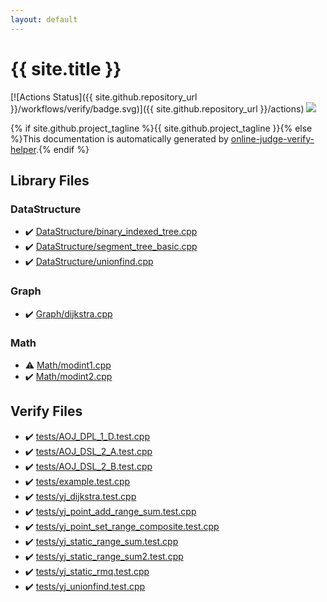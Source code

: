 ```yaml
---
layout: default
---
```


<!-- mathjax config similar to math.stackexchange -->
<script type="text/javascript" async
  src="https://cdnjs.cloudflare.com/ajax/libs/mathjax/2.7.5/MathJax.js?config=TeX-MML-AM_CHTML">
</script>
<script type="text/x-mathjax-config">
  MathJax.Hub.Config({
    TeX: { equationNumbers: { autoNumber: "AMS" }},
    tex2jax: {
      inlineMath: [ ['$','$'] ],
      processEscapes: true
    },
    "HTML-CSS": { matchFontHeight: false },
    displayAlign: "left",
    displayIndent: "2em"
  });
</script>

<script type="text/javascript" src="https://cdnjs.cloudflare.com/ajax/libs/jquery/3.4.1/jquery.min.js"></script>
<script src="https://cdn.jsdelivr.net/npm/jquery-balloon-js@1.1.2/jquery.balloon.min.js" integrity="sha256-ZEYs9VrgAeNuPvs15E39OsyOJaIkXEEt10fzxJ20+2I=" crossorigin="anonymous"></script>
<script type="text/javascript" src="assets/js/copy-button.js"></script>
<link rel="stylesheet" href="assets/css/copy-button.css" />


# {{ site.title }}

[![Actions Status]({{ site.github.repository_url }}/workflows/verify/badge.svg)]({{ site.github.repository_url }}/actions)
<a href="{{ site.github.repository_url }}"><img src="https://img.shields.io/github/last-commit/{{ site.github.owner_name }}/{{ site.github.repository_name }}" /></a>

{% if site.github.project_tagline %}{{ site.github.project_tagline }}{% else %}This documentation is automatically generated by <a href="https://github.com/kmyk/online-judge-verify-helper">online-judge-verify-helper</a>.{% endif %}

## Library Files

<div id="5e248f107086635fddcead5bf28943fc"></div>

### DataStructure

* :heavy_check_mark: <a href="library/DataStructure/binary_indexed_tree.cpp.html">DataStructure/binary_indexed_tree.cpp</a>
* :heavy_check_mark: <a href="library/DataStructure/segment_tree_basic.cpp.html">DataStructure/segment_tree_basic.cpp</a>
* :heavy_check_mark: <a href="library/DataStructure/unionfind.cpp.html">DataStructure/unionfind.cpp</a>


<div id="4cdbd2bafa8193091ba09509cedf94fd"></div>

### Graph

* :heavy_check_mark: <a href="library/Graph/dijkstra.cpp.html">Graph/dijkstra.cpp</a>


<div id="a49950aa047c2292e989e368a97a3aae"></div>

### Math

* :warning: <a href="library/Math/modint1.cpp.html">Math/modint1.cpp</a>
* :heavy_check_mark: <a href="library/Math/modint2.cpp.html">Math/modint2.cpp</a>


## Verify Files

* :heavy_check_mark: <a href="verify/tests/AOJ_DPL_1_D.test.cpp.html">tests/AOJ_DPL_1_D.test.cpp</a>
* :heavy_check_mark: <a href="verify/tests/AOJ_DSL_2_A.test.cpp.html">tests/AOJ_DSL_2_A.test.cpp</a>
* :heavy_check_mark: <a href="verify/tests/AOJ_DSL_2_B.test.cpp.html">tests/AOJ_DSL_2_B.test.cpp</a>
* :heavy_check_mark: <a href="verify/tests/example.test.cpp.html">tests/example.test.cpp</a>
* :heavy_check_mark: <a href="verify/tests/yj_dijkstra.test.cpp.html">tests/yj_dijkstra.test.cpp</a>
* :heavy_check_mark: <a href="verify/tests/yj_point_add_range_sum.test.cpp.html">tests/yj_point_add_range_sum.test.cpp</a>
* :heavy_check_mark: <a href="verify/tests/yj_point_set_range_composite.test.cpp.html">tests/yj_point_set_range_composite.test.cpp</a>
* :heavy_check_mark: <a href="verify/tests/yj_static_range_sum.test.cpp.html">tests/yj_static_range_sum.test.cpp</a>
* :heavy_check_mark: <a href="verify/tests/yj_static_range_sum2.test.cpp.html">tests/yj_static_range_sum2.test.cpp</a>
* :heavy_check_mark: <a href="verify/tests/yj_static_rmq.test.cpp.html">tests/yj_static_rmq.test.cpp</a>
* :heavy_check_mark: <a href="verify/tests/yj_unionfind.test.cpp.html">tests/yj_unionfind.test.cpp</a>


